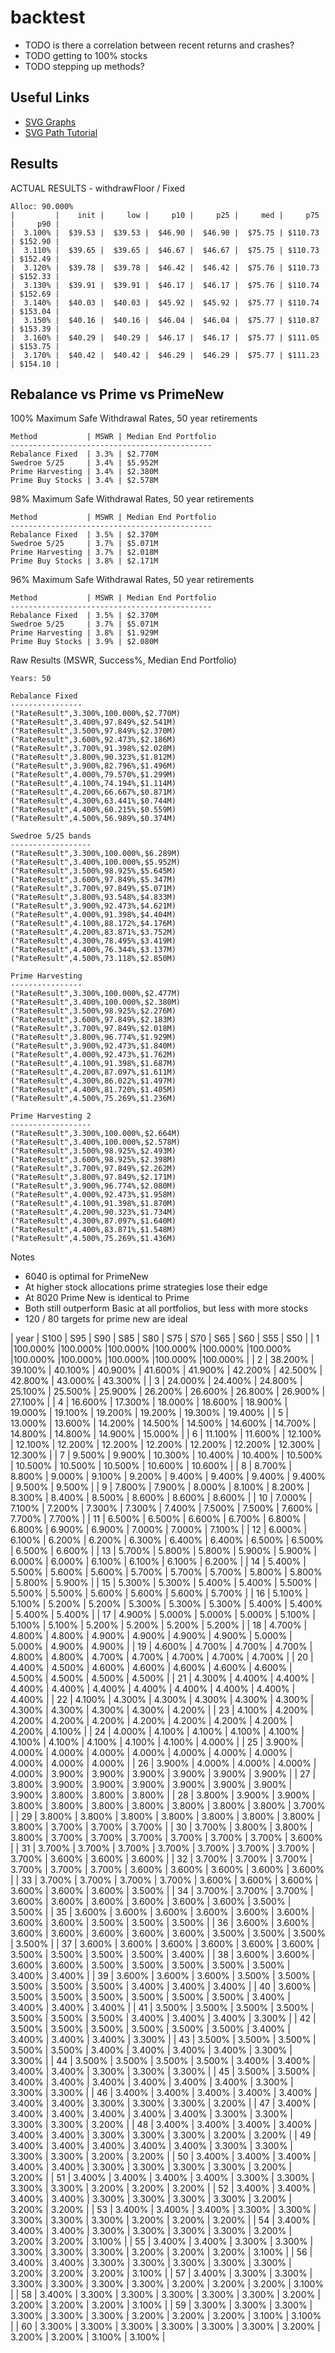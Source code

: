 # backtest

- TODO is there a correlation between recent returns and crashes?
- TODO getting to 100% stocks 
- TODO stepping up methods?



## Useful Links
- [SVG Graphs](https://css-tricks.com/how-to-make-charts-with-svg/)
- [SVG Path Tutorial](https://developer.mozilla.org/en-US/docs/Web/SVG/Tutorial/Paths)



## Results


ACTUAL RESULTS - withdrawFloor / Fixed

    Alloc: 90.000%
    |         |    init |     low |     p10 |     p25 |     med |     p75 |     p90 |
    |  3.100% |  $39.53 |  $39.53 |  $46.90 |  $46.90 |  $75.75 | $110.73 | $152.90 |
    |  3.110% |  $39.65 |  $39.65 |  $46.67 |  $46.67 |  $75.75 | $110.73 | $152.49 |
    |  3.120% |  $39.78 |  $39.78 |  $46.42 |  $46.42 |  $75.76 | $110.73 | $152.33 |
    |  3.130% |  $39.91 |  $39.91 |  $46.17 |  $46.17 |  $75.76 | $110.74 | $152.69 |
    |  3.140% |  $40.03 |  $40.03 |  $45.92 |  $45.92 |  $75.77 | $110.74 | $153.04 |
    |  3.150% |  $40.16 |  $40.16 |  $46.04 |  $46.04 |  $75.77 | $110.87 | $153.39 |
    |  3.160% |  $40.29 |  $40.29 |  $46.17 |  $46.17 |  $75.77 | $111.05 | $153.75 |
    |  3.170% |  $40.42 |  $40.42 |  $46.29 |  $46.29 |  $75.77 | $111.23 | $154.10 |



Rebalance vs Prime vs PrimeNew
------------------------------

100% Maximum Safe Withdrawal Rates, 50 year retirements

    Method           | MSWR | Median End Portfolio
    ---------------------------------------------
    Rebalance Fixed  | 3.3% | $2.770M
    Swedroe 5/25     | 3.4% | $5.952M
    Prime Harvesting | 3.4% | $2.380M
    Prime Buy Stocks | 3.4% | $2.578M

98% Maximum Safe Withdrawal Rates, 50 year retirements

    Method           | MSWR | Median End Portfolio
    ---------------------------------------------
    Rebalance Fixed  | 3.5% | $2.370M
    Swedroe 5/25     | 3.7% | $5.071M
    Prime Harvesting | 3.7% | $2.018M
    Prime Buy Stocks | 3.8% | $2.171M

96% Maximum Safe Withdrawal Rates, 50 year retirements

    Method           | MSWR | Median End Portfolio
    ---------------------------------------------
    Rebalance Fixed  | 3.5% | $2.370M
    Swedroe 5/25     | 3.7% | $5.071M
    Prime Harvesting | 3.8% | $1.929M
    Prime Buy Stocks | 3.9% | $2.080M

Raw Results (MSWR, Success%, Median End Portfolio)

    Years: 50

    Rebalance Fixed
    ----------------
    ("RateResult",3.300%,100.000%,$2.770M)
    ("RateResult",3.400%,97.849%,$2.541M)
    ("RateResult",3.500%,97.849%,$2.370M)
    ("RateResult",3.600%,92.473%,$2.186M)
    ("RateResult",3.700%,91.398%,$2.028M)
    ("RateResult",3.800%,90.323%,$1.812M)
    ("RateResult",3.900%,82.796%,$1.496M)
    ("RateResult",4.000%,79.570%,$1.299M)
    ("RateResult",4.100%,74.194%,$1.114M)
    ("RateResult",4.200%,66.667%,$0.871M)
    ("RateResult",4.300%,63.441%,$0.744M)
    ("RateResult",4.400%,60.215%,$0.559M)
    ("RateResult",4.500%,56.989%,$0.374M)

    Swedroe 5/25 bands
    ------------------
    ("RateResult",3.300%,100.000%,$6.289M)
    ("RateResult",3.400%,100.000%,$5.952M)
    ("RateResult",3.500%,98.925%,$5.645M)
    ("RateResult",3.600%,97.849%,$5.347M)
    ("RateResult",3.700%,97.849%,$5.071M)
    ("RateResult",3.800%,93.548%,$4.833M)
    ("RateResult",3.900%,92.473%,$4.621M)
    ("RateResult",4.000%,91.398%,$4.404M)
    ("RateResult",4.100%,88.172%,$4.176M)
    ("RateResult",4.200%,83.871%,$3.752M)
    ("RateResult",4.300%,78.495%,$3.419M)
    ("RateResult",4.400%,76.344%,$3.137M)
    ("RateResult",4.500%,73.118%,$2.850M)

    Prime Harvesting
    ----------------
    ("RateResult",3.300%,100.000%,$2.477M)
    ("RateResult",3.400%,100.000%,$2.380M)
    ("RateResult",3.500%,98.925%,$2.276M)
    ("RateResult",3.600%,97.849%,$2.183M)
    ("RateResult",3.700%,97.849%,$2.018M)
    ("RateResult",3.800%,96.774%,$1.929M)
    ("RateResult",3.900%,92.473%,$1.840M)
    ("RateResult",4.000%,92.473%,$1.762M)
    ("RateResult",4.100%,91.398%,$1.687M)
    ("RateResult",4.200%,87.097%,$1.611M)
    ("RateResult",4.300%,86.022%,$1.497M)
    ("RateResult",4.400%,81.720%,$1.405M)
    ("RateResult",4.500%,75.269%,$1.236M)

    Prime Harvesting 2
    ------------------
    ("RateResult",3.300%,100.000%,$2.664M)
    ("RateResult",3.400%,100.000%,$2.578M)
    ("RateResult",3.500%,98.925%,$2.493M)
    ("RateResult",3.600%,98.925%,$2.398M)
    ("RateResult",3.700%,97.849%,$2.262M)
    ("RateResult",3.800%,97.849%,$2.171M)
    ("RateResult",3.900%,96.774%,$2.080M)
    ("RateResult",4.000%,92.473%,$1.958M)
    ("RateResult",4.100%,91.398%,$1.870M)
    ("RateResult",4.200%,90.323%,$1.734M)
    ("RateResult",4.300%,87.097%,$1.640M)
    ("RateResult",4.400%,83.871%,$1.548M)
    ("RateResult",4.500%,75.269%,$1.436M)


Notes

* 6040 is optimal for PrimeNew
* At higher stock allocations prime strategies lose their edge
* At 8020 Prime New is identical to Prime
* Both still outperform Basic at all portfolios, but less with more stocks
* 120 / 80 targets for prime new are ideal



|   year |    S100 |     S95 |     S90 |     S85 |     S80 |     S75 |     S70 |     S65 |     S60 |     S55 |     S50 |
|      1 |100.000% |100.000% |100.000% |100.000% |100.000% |100.000% |100.000% |100.000% |100.000% |100.000% |100.000% |
|      2 | 38.200% | 39.100% | 40.100% | 40.900% | 41.600% | 41.900% | 42.200% | 42.500% | 42.800% | 43.000% | 43.300% |
|      3 | 24.000% | 24.400% | 24.800% | 25.100% | 25.500% | 25.900% | 26.200% | 26.600% | 26.800% | 26.900% | 27.100% |
|      4 | 16.600% | 17.300% | 18.000% | 18.600% | 18.900% | 19.000% | 19.100% | 19.200% | 19.200% | 19.300% | 19.400% |
|      5 | 13.000% | 13.600% | 14.200% | 14.500% | 14.500% | 14.600% | 14.700% | 14.800% | 14.800% | 14.900% | 15.000% |
|      6 | 11.100% | 11.600% | 12.100% | 12.100% | 12.200% | 12.200% | 12.200% | 12.200% | 12.200% | 12.300% | 12.300% |
|      7 |  9.500% |  9.900% | 10.300% | 10.400% | 10.400% | 10.500% | 10.500% | 10.500% | 10.500% | 10.600% | 10.600% |
|      8 |  8.700% |  8.800% |  9.000% |  9.100% |  9.200% |  9.400% |  9.400% |  9.400% |  9.400% |  9.500% |  9.500% |
|      9 |  7.800% |  7.900% |  8.000% |  8.100% |  8.200% |  8.300% |  8.400% |  8.500% |  8.600% |  8.600% |  8.600% |
|     10 |  7.000% |  7.100% |  7.200% |  7.300% |  7.300% |  7.400% |  7.500% |  7.500% |  7.600% |  7.700% |  7.700% |
|     11 |  6.500% |  6.500% |  6.600% |  6.700% |  6.800% |  6.800% |  6.900% |  6.900% |  7.000% |  7.000% |  7.100% |
|     12 |  6.000% |  6.100% |  6.200% |  6.200% |  6.300% |  6.400% |  6.400% |  6.500% |  6.500% |  6.500% |  6.600% |
|     13 |  5.700% |  5.800% |  5.800% |  5.900% |  5.900% |  6.000% |  6.000% |  6.100% |  6.100% |  6.100% |  6.200% |
|     14 |  5.400% |  5.500% |  5.600% |  5.600% |  5.700% |  5.700% |  5.700% |  5.800% |  5.800% |  5.800% |  5.900% |
|     15 |  5.300% |  5.300% |  5.400% |  5.400% |  5.500% |  5.500% |  5.500% |  5.600% |  5.600% |  5.600% |  5.700% |
|     16 |  5.100% |  5.100% |  5.200% |  5.200% |  5.300% |  5.300% |  5.300% |  5.400% |  5.400% |  5.400% |  5.400% |
|     17 |  4.900% |  5.000% |  5.000% |  5.000% |  5.100% |  5.100% |  5.100% |  5.200% |  5.200% |  5.200% |  5.200% |
|     18 |  4.700% |  4.800% |  4.800% |  4.900% |  4.900% |  4.900% |  4.900% |  5.000% |  5.000% |  4.900% |  4.900% |
|     19 |  4.600% |  4.700% |  4.700% |  4.700% |  4.800% |  4.800% |  4.700% |  4.700% |  4.700% |  4.700% |  4.700% |
|     20 |  4.400% |  4.500% |  4.600% |  4.600% |  4.600% |  4.600% |  4.600% |  4.500% |  4.500% |  4.500% |  4.500% |
|     21 |  4.300% |  4.400% |  4.400% |  4.400% |  4.400% |  4.400% |  4.400% |  4.400% |  4.400% |  4.400% |  4.400% |
|     22 |  4.100% |  4.300% |  4.300% |  4.300% |  4.300% |  4.300% |  4.300% |  4.300% |  4.300% |  4.300% |  4.200% |
|     23 |  4.100% |  4.200% |  4.200% |  4.200% |  4.200% |  4.200% |  4.200% |  4.200% |  4.200% |  4.200% |  4.100% |
|     24 |  4.000% |  4.100% |  4.100% |  4.100% |  4.100% |  4.100% |  4.100% |  4.100% |  4.100% |  4.100% |  4.000% |
|     25 |  3.900% |  4.000% |  4.000% |  4.000% |  4.000% |  4.000% |  4.000% |  4.000% |  4.000% |  4.000% |  4.000% |
|     26 |  3.900% |  4.000% |  4.000% |  4.000% |  4.000% |  3.900% |  3.900% |  3.900% |  3.900% |  3.900% |  3.900% |
|     27 |  3.800% |  3.900% |  3.900% |  3.900% |  3.900% |  3.900% |  3.900% |  3.900% |  3.800% |  3.800% |  3.800% |
|     28 |  3.800% |  3.900% |  3.900% |  3.800% |  3.800% |  3.800% |  3.800% |  3.800% |  3.800% |  3.800% |  3.700% |
|     29 |  3.800% |  3.800% |  3.800% |  3.800% |  3.800% |  3.800% |  3.800% |  3.800% |  3.700% |  3.700% |  3.700% |
|     30 |  3.700% |  3.800% |  3.800% |  3.800% |  3.700% |  3.700% |  3.700% |  3.700% |  3.700% |  3.700% |  3.600% |
|     31 |  3.700% |  3.700% |  3.700% |  3.700% |  3.700% |  3.700% |  3.700% |  3.700% |  3.600% |  3.600% |  3.600% |
|     32 |  3.700% |  3.700% |  3.700% |  3.700% |  3.700% |  3.700% |  3.600% |  3.600% |  3.600% |  3.600% |  3.600% |
|     33 |  3.700% |  3.700% |  3.700% |  3.700% |  3.600% |  3.600% |  3.600% |  3.600% |  3.600% |  3.600% |  3.500% |
|     34 |  3.700% |  3.700% |  3.700% |  3.600% |  3.600% |  3.600% |  3.600% |  3.600% |  3.600% |  3.500% |  3.500% |
|     35 |  3.600% |  3.600% |  3.600% |  3.600% |  3.600% |  3.600% |  3.600% |  3.600% |  3.500% |  3.500% |  3.500% |
|     36 |  3.600% |  3.600% |  3.600% |  3.600% |  3.600% |  3.600% |  3.600% |  3.500% |  3.500% |  3.500% |  3.500% |
|     37 |  3.600% |  3.600% |  3.600% |  3.600% |  3.600% |  3.600% |  3.500% |  3.500% |  3.500% |  3.500% |  3.400% |
|     38 |  3.600% |  3.600% |  3.600% |  3.600% |  3.500% |  3.500% |  3.500% |  3.500% |  3.500% |  3.400% |  3.400% |
|     39 |  3.600% |  3.600% |  3.600% |  3.500% |  3.500% |  3.500% |  3.500% |  3.500% |  3.400% |  3.400% |  3.400% |
|     40 |  3.600% |  3.500% |  3.500% |  3.500% |  3.500% |  3.500% |  3.500% |  3.400% |  3.400% |  3.400% |  3.400% |
|     41 |  3.500% |  3.500% |  3.500% |  3.500% |  3.500% |  3.500% |  3.500% |  3.400% |  3.400% |  3.400% |  3.300% |
|     42 |  3.500% |  3.500% |  3.500% |  3.500% |  3.500% |  3.500% |  3.400% |  3.400% |  3.400% |  3.400% |  3.300% |
|     43 |  3.500% |  3.500% |  3.500% |  3.500% |  3.500% |  3.400% |  3.400% |  3.400% |  3.400% |  3.300% |  3.300% |
|     44 |  3.500% |  3.500% |  3.500% |  3.500% |  3.400% |  3.400% |  3.400% |  3.400% |  3.300% |  3.300% |  3.300% |
|     45 |  3.500% |  3.500% |  3.400% |  3.400% |  3.400% |  3.400% |  3.400% |  3.400% |  3.300% |  3.300% |  3.300% |
|     46 |  3.400% |  3.400% |  3.400% |  3.400% |  3.400% |  3.400% |  3.400% |  3.300% |  3.300% |  3.300% |  3.200% |
|     47 |  3.400% |  3.400% |  3.400% |  3.400% |  3.400% |  3.400% |  3.300% |  3.300% |  3.300% |  3.300% |  3.200% |
|     48 |  3.400% |  3.400% |  3.400% |  3.400% |  3.400% |  3.400% |  3.300% |  3.300% |  3.300% |  3.200% |  3.200% |
|     49 |  3.400% |  3.400% |  3.400% |  3.400% |  3.400% |  3.300% |  3.300% |  3.300% |  3.300% |  3.200% |  3.200% |
|     50 |  3.400% |  3.400% |  3.400% |  3.400% |  3.400% |  3.300% |  3.300% |  3.300% |  3.300% |  3.200% |  3.200% |
|     51 |  3.400% |  3.400% |  3.400% |  3.400% |  3.300% |  3.300% |  3.300% |  3.300% |  3.200% |  3.200% |  3.200% |
|     52 |  3.400% |  3.400% |  3.400% |  3.400% |  3.300% |  3.300% |  3.300% |  3.300% |  3.200% |  3.200% |  3.200% |
|     53 |  3.400% |  3.400% |  3.400% |  3.300% |  3.300% |  3.300% |  3.300% |  3.300% |  3.200% |  3.200% |  3.200% |
|     54 |  3.400% |  3.400% |  3.400% |  3.300% |  3.300% |  3.300% |  3.300% |  3.200% |  3.200% |  3.200% |  3.100% |
|     55 |  3.400% |  3.400% |  3.300% |  3.300% |  3.300% |  3.300% |  3.300% |  3.200% |  3.200% |  3.200% |  3.100% |
|     56 |  3.400% |  3.400% |  3.300% |  3.300% |  3.300% |  3.300% |  3.300% |  3.200% |  3.200% |  3.200% |  3.100% |
|     57 |  3.400% |  3.300% |  3.300% |  3.300% |  3.300% |  3.300% |  3.300% |  3.200% |  3.200% |  3.200% |  3.100% |
|     58 |  3.400% |  3.300% |  3.300% |  3.300% |  3.300% |  3.300% |  3.200% |  3.200% |  3.200% |  3.200% |  3.100% |
|     59 |  3.300% |  3.300% |  3.300% |  3.300% |  3.300% |  3.300% |  3.200% |  3.200% |  3.200% |  3.100% |  3.100% |
|     60 |  3.300% |  3.300% |  3.300% |  3.300% |  3.300% |  3.300% |  3.200% |  3.200% |  3.200% |  3.100% |  3.100% |